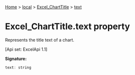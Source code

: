 [Home](./index) &gt; [local](local.md) &gt; [Excel\_ChartTitle](local.excel_charttitle.md) &gt; [text](local.excel_charttitle.text.md)

# Excel\_ChartTitle.text property

Represents the title text of a chart. 

 \[Api set: ExcelApi 1.1\]

**Signature:**
```javascript
text: string
```
